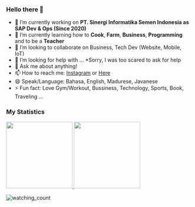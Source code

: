 ### Hello there 👋

- 🔭 I’m currently working on **PT. Sinergi Informatika Semen Indonesia as SAP Dev & Ops (Since 2020)**
- 🌱 I’m currently learning how to **Cook**, **Farm**, **Business**, **Programming** and to be a **Teacher**
- 👯 I’m looking to collaborate on Business, Tech Dev (Website, Mobile, IoT)
- 🤔 I’m looking for help with ... *Sorry, I was too scared to ask for help
- 💬 Ask me about anything!
- 📫 How to reach me: [Instagram](https://www.instagram.com/fromnaw/) or [Here](https://github.com/MohammadNawawi/MohammadNawawi/issues)
- 😄 Speak/Language: Bahasa, English, Madurese, Javanese
- ⚡ Fun fact: Love Gym/Workout, Bussiness, Technology, Sports, Book, Traveling ...


### My Statistics
<p align="left">
<a href="https://github.com/MohammadNawawi">
  <img height="180em" src="https://github-readme-stats-eight-theta.vercel.app/api?username=mohammadnawawi&show_icons=true&theme=tokyonight&include_all_commits=true&count_private=true"/>
  <img height="180em" src="https://github-readme-stats-eight-theta.vercel.app/api/top-langs/?username=MohammadNawawi&layout=compact&langs_count=8&theme=tokyonight"/>
  <!-- <img height="180em" src="https://github-readme-streak-stats.herokuapp.com/?user=MohammadNawawi&theme=tokyonight" alt="MohammadNawawi"/> -->
</a>
</p>

<!-- ![Contribution](https://activity-graph.herokuapp.com/graph?username=MohammadNawawi&theme=react-dark&hide_border=true&area=true)-->

<img src="https://komarev.com/ghpvc/?username=MohammadNawawi&color=blue" alt="watching_count" />

<!--
**MohammadNawawi/MohammadNawawi** is a ✨ _special_ ✨ repository because its `README.md` (this file) appears on your GitHub profile.

Here are some ideas to get you started:

- 🔭 I’m currently working on PT. Sinergi Informatika Semen Indonesia as SAP Dev & Ops (Since 2020)
- 🌱 I’m currently learning Bussiness and Programming
- 👯 I’m looking to collaborate on ...
- 🤔 I’m looking for help with ...
- 💬 Ask me about anything
- 📫 How to reach me: 
- 😄 Pronouns: ...
- ⚡ Fun fact: ...
-->
